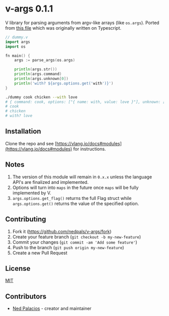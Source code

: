 # v-args 0.1.1
V library for parsing arguments from argv-like arrays (like `os.args`). Ported from [this file](https://github.com/nedpals/kuman/blob/master/src/parser.ts) which was originally written on Typescript.

```go
// dummy.v
import args
import os

fn main() {
    args := parse_args(os.args)

    println(args.str())
    println(args.command)
    println(args.unknown[0])
    println('with? ${args.options.get('with')}')
}
```

```bash
./dummy cook chicken --with love
# { command: cook, options: ["{ name: with, value: love }"], unknown: ['chicken'] }
# cook
# chicken
# with? love
```

## Installation
Clone the repo and see [https://vlang.io/docs#modules](https://vlang.io/docs#modules) for instructions.

## Notes
1. The version of this module will remain in `0.x.x` unless the language API's are finalized and implemented.
2. Options will turn into `maps` in the future once `maps` will be fully implemented by V.
3. `args.options.get_flag()` returns the full Flag struct while `args.options.get()` returns the value of the specified option.

## Contributing

1. Fork it (<https://github.com/nedpals/v-args/fork>)
2. Create your feature branch (`git checkout -b my-new-feature`)
3. Commit your changes (`git commit -am 'Add some feature'`)
4. Push to the branch (`git push origin my-new-feature`)
5. Create a new Pull Request

## License
[MIT](LICENSE)

## Contributors

- [Ned Palacios](https://github.com/nedpals) - creator and maintainer
